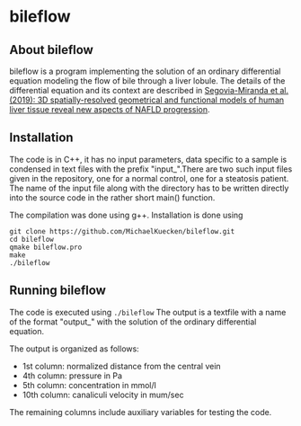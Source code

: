 # bileflow

## About bileflow

bileflow is a program implementing the solution of an ordinary differential equation modeling the flow of bile through a liver lobule. The details of the differential equation and its context are described in [Segovia-Miranda et al. (2019): 3D spatially-resolved geometrical and functional models of human liver tissue reveal new aspects of NAFLD progression](https://www.nature.com/articles/s41591-019-0660-7).

## Installation 

The code is in C++, it has no input parameters, data specific to a sample is condensed in text files with the prefix "input_".There are two such input files given in the repository, one for a normal control, one for a steatosis patient. The name of the input file along with the directory has to be written directly into the source code in the rather short main() function.

The compilation was done using g++. Installation is done using

    git clone https://github.com/MichaelKuecken/bileflow.git
    cd bileflow
    qmake bileflow.pro
    make
    ./bileflow

## Running bileflow

The code is executed using ```./bileflow``` The output is a textfile with a name of the format "output_" with the solution of the ordinary differential equation.

The output is organized as follows: 
* 1st column: normalized distance from the central vein
* 4th column: pressure in Pa
* 5th column: concentration in mmol/l
* 10th column: canaliculi velocity in mum/sec

The remaining columns include auxiliary variables for testing the code.  
